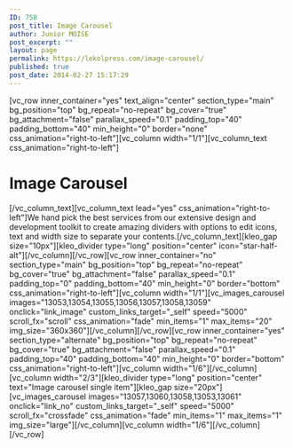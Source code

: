 ```yaml
---
ID: 758
post_title: Image Carousel
author: Junior MOISE
post_excerpt: ""
layout: page
permalink: https://lekolpress.com/image-carousel/
published: true
post_date: 2014-02-27 15:17:29
---
```

[vc_row inner_container="yes" text_align="center" section_type="main" bg_position="top" bg_repeat="no-repeat" bg_cover="true" bg_attachment="false" parallax_speed="0.1" padding_top="40" padding_bottom="40" min_height="0" border="none" css_animation="right-to-left"][vc_column width="1/1"][vc_column_text css_animation="right-to-left"]
<h1>Image Carousel</h1>
[/vc_column_text][vc_column_text lead="yes" css_animation="right-to-left"]We hand pick the best services from our extensive design and development toolkit to create amazing dividers with options to edit icons, text and width size to separate your contents.[/vc_column_text][kleo_gap size="10px"][kleo_divider type="long" position="center" icon="star-half-alt"][/vc_column][/vc_row][vc_row inner_container="no" section_type="main" bg_position="top" bg_repeat="no-repeat" bg_cover="true" bg_attachment="false" parallax_speed="0.1" padding_top="0" padding_bottom="40" min_height="0" border="bottom" css_animation="right-to-left"][vc_column width="1/1"][vc_images_carousel images="13053,13054,13055,13056,13057,13058,13059" onclick="link_image" custom_links_target="_self" speed="5000" scroll_fx="scroll" css_animation="fade" min_items="1" max_items="20" img_size="360x360"][/vc_column][/vc_row][vc_row inner_container="yes" section_type="alternate" bg_position="top" bg_repeat="no-repeat" bg_cover="true" bg_attachment="false" parallax_speed="0.1" padding_top="40" padding_bottom="40" min_height="0" border="bottom" css_animation="right-to-left"][vc_column width="1/6"][/vc_column][vc_column width="2/3"][kleo_divider type="long" position="center" text="Image carousel single item"][kleo_gap size="20px"][vc_images_carousel images="13057,13060,13058,13053,13061" onclick="link_no" custom_links_target="_self" speed="5000" scroll_fx="crossfade" css_animation="fade" min_items="1" max_items="1" img_size="large"][/vc_column][vc_column width="1/6"][/vc_column][/vc_row]